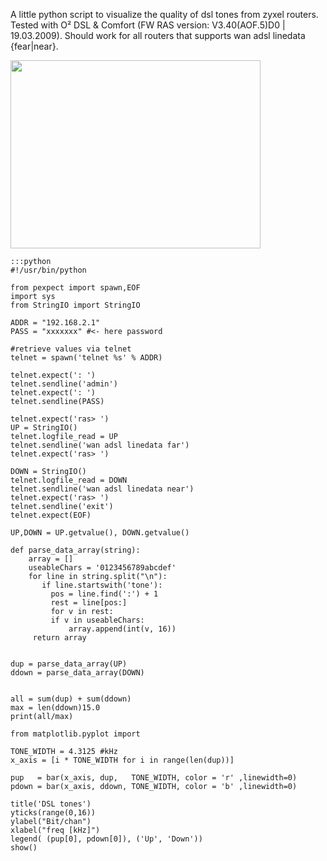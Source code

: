 <!--
  .. title: Visalizing DSL tones
  .. date: 2012/05/01
  .. slug: 
-->


A little python script to visualize the quality of dsl tones from zyxel routers.
Tested with O² DSL &amp; Comfort (FW  RAS version: V3.40(AOF.5)D0 | 19.03.2009).
Should work for all routers that supports wan adsl linedata {fear|near}.


<a
href="http://1.bp.blogspot.com/-LKk7c6LsBRA/UV4OxEpd7VI/AAAAAAAAD-M/v2nBedVdFA4/s1600/test.png"
style="margin-left: auto; margin-right: auto;"><img border="0" height="301"
src="http://1.bp.blogspot.com/-LKk7c6LsBRA/UV4OxEpd7VI/AAAAAAAAD-M/v2nBedVdFA4/s400/test.png"
width="400"></a>

    :::python
    #!/usr/bin/python

    from pexpect import spawn,EOF
    import sys
    from StringIO import StringIO

    ADDR = "192.168.2.1"
    PASS = "xxxxxxx" #<- here password

    #retrieve values via telnet
    telnet = spawn('telnet %s' % ADDR)

	telnet.expect(': ')
	telnet.sendline('admin')
	telnet.expect(': ')
	telnet.sendline(PASS)

    telnet.expect('ras> ')
	UP = StringIO()
    telnet.logfile_read = UP
    telnet.sendline('wan adsl linedata far')
    telnet.expect('ras> ')

    DOWN = StringIO()
    telnet.logfile_read = DOWN
    telnet.sendline('wan adsl linedata near')
    telnet.expect('ras> ')
    telnet.sendline('exit')
    telnet.expect(EOF)

    UP,DOWN = UP.getvalue(), DOWN.getvalue()

    def parse_data_array(string):
        array = []
        useableChars = '0123456789abcdef'
        for line in string.split("\n"):
           if line.startswith('tone'):
             pos = line.find(':') + 1
             rest = line[pos:]            
             for v in rest:
             if v in useableChars:
                 array.append(int(v, 16))
         return array


    dup = parse_data_array(UP)
    ddown = parse_data_array(DOWN)


    all = sum(dup) + sum(ddown) 
    max = len(ddown)15.0
    print(all/max)

    from matplotlib.pyplot import 

    TONE_WIDTH = 4.3125 #kHz
    x_axis = [i * TONE_WIDTH for i in range(len(dup))]

    pup   = bar(x_axis, dup,   TONE_WIDTH, color = 'r' ,linewidth=0)
    pdown = bar(x_axis, ddown, TONE_WIDTH, color = 'b' ,linewidth=0)

    title('DSL tones')
    yticks(range(0,16))
    ylabel("Bit/chan")
    xlabel("freq [kHz]")
    legend( (pup[0], pdown[0]), ('Up', 'Down'))
    show()
